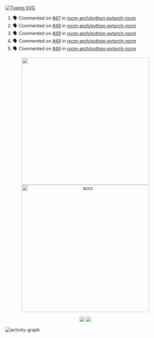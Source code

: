 [![Typing SVG](https://readme-typing-svg.herokuapp.com?size=16&color=AFFFA3&multiline=true&height=75&lines=contributing+to+robotics%2Faerospace%2Fml%2Fgpu+software;packaging+it+for+archlinux;ricer)](https://git.io/typing-svg)

<!--START_SECTION:activity-->
1. 🗣 Commented on [#47](https://github.com/rocm-arch/python-pytorch-rocm/issues/47) in [rocm-arch/python-pytorch-rocm](https://github.com/rocm-arch/python-pytorch-rocm)
2. 🗣 Commented on [#49](https://github.com/rocm-arch/python-pytorch-rocm/issues/49) in [rocm-arch/python-pytorch-rocm](https://github.com/rocm-arch/python-pytorch-rocm)
3. 🗣 Commented on [#49](https://github.com/rocm-arch/python-pytorch-rocm/issues/49) in [rocm-arch/python-pytorch-rocm](https://github.com/rocm-arch/python-pytorch-rocm)
4. 🗣 Commented on [#49](https://github.com/rocm-arch/python-pytorch-rocm/issues/49) in [rocm-arch/python-pytorch-rocm](https://github.com/rocm-arch/python-pytorch-rocm)
5. 🗣 Commented on [#49](https://github.com/rocm-arch/python-pytorch-rocm/issues/49) in [rocm-arch/python-pytorch-rocm](https://github.com/rocm-arch/python-pytorch-rocm)
<!--END_SECTION:activity-->

<p align="center">
  <img width="400em" src=https://github-readme-stats.vercel.app/api?username=acxz&include_all_commits=true&show_icons=true />
  <img width="400em" src="https://github-readme-streak-stats.herokuapp.com/?user=acxz&" alt="acxz" />
</p>

<p align="center">
  <img src=https://github-readme-stats.vercel.app/api/top-langs/?username=acxz&layout=compact />
  <img src=https://github-profile-trophy.vercel.app/?username=acxz&row=2&column=4 />
</p>

![activity-graph](https://activity-graph.herokuapp.com/graph?username=acxz&theme=aqua)
